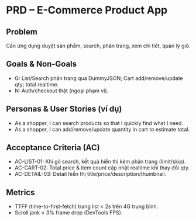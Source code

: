 # PRD – E-Commerce Product App
## Problem
Cần ứng dụng duyệt sản phẩm, search, phân trang, xem chi tiết, quản lý giỏ.

## Goals & Non-Goals
- G: List/Search phân trang qua DummyJSON; Cart add/remove/update qty; total realtime.
- N: Auth/checkout thật (ngoại phạm vi).

## Personas & User Stories (ví dụ)
- As a shopper, I can search products so that I quickly find what I need.
- As a shopper, I can add/remove/update quantity in cart to estimate total.

## Acceptance Criteria (AC)
- AC-LIST-01: Khi gõ search, kết quả hiển thị kèm phân trang (limit/skip).
- AC-CART-02: Total price & item count cập nhật realtime khi thay đổi qty.
- AC-DETAIL-03: Detail hiển thị title/price/description/thumbnail.

## Metrics
- TTFF (time-to-first-fetch) trang list < 2s trên 4G trung bình.
- Scroll jank < 3% frame drop (DevTools FPS).
